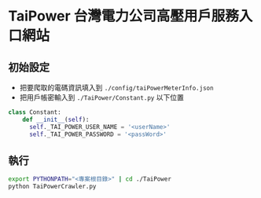 # TaiPower 台灣電力公司高壓用戶服務入口網站
## 初始設定
  - 把要爬取的電碼資訊填入到 `./config/taiPowerMeterInfo.json`
  - 把用戶帳密輸入到 `./TaiPower/Constant.py` 以下位置
  ```python
  class Constant:
      def __init__(self):
        self._TAI_POWER_USER_NAME = '<userName>'
        self._TAI_POWER_PASSWORD = '<passWord>'
  ```
## 執行
```bash
export PYTHONPATH="<專案根目錄>" | cd ./TaiPower
python TaiPowerCrawler.py
```